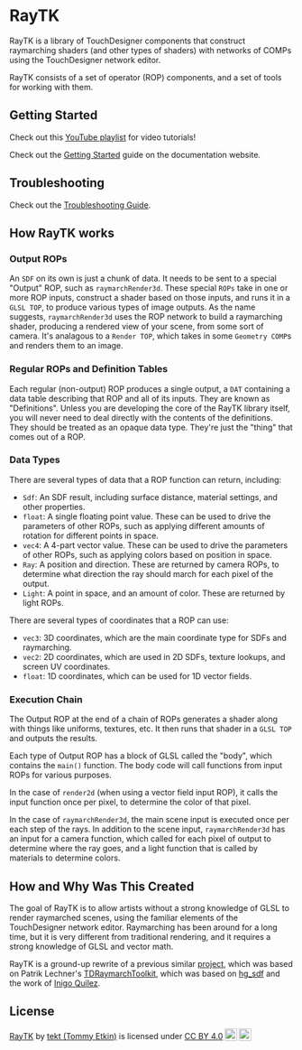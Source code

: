 # RayTK

RayTK is a library of TouchDesigner components that construct raymarching shaders (and other types of shaders) with networks of COMPs using the TouchDesigner network editor.

RayTK consists of a set of operator (ROP) components, and a set of tools for working with them.

## Getting Started

Check out this [YouTube playlist](https://www.youtube.com/playlist?list=PL74x1dpaScWPxnX4EhcRlXW6wYGAS8_sX) for video tutorials!

Check out the [Getting Started](https://t3kt.github.io/raytk/guide/getting-started/) guide on the documentation website.

## Troubleshooting

Check out the [Troubleshooting Guide](https://t3kt.github.io/raytk/guide/troubleshooting/).

## How RayTK works

### Output ROPs

An `SDF` on its own is just a chunk of data. It needs to be sent to a special "Output" ROP, such as `raymarchRender3d`. These special `ROPs` take in one or more ROP inputs, construct a shader based on those inputs, and runs it in a `GLSL TOP`, to produce various types of image outputs. As the name suggests, `raymarchRender3d` uses the ROP network to build a raymarching shader, producing a rendered view of your scene, from some sort of camera. It's analagous to a `Render TOP`, which takes in some `Geometry COMP`s and renders them to an image.

### Regular ROPs and Definition Tables

Each regular (non-output) ROP produces a single output, a `DAT` containing a data table describing that ROP and all of its inputs. They are known as "Definitions". Unless you are developing the core of the RayTK library itself, you will never need to deal directly with the contents of the definitions. They should be treated as an opaque data type. They're just the "thing" that comes out of a ROP.

### Data Types

There are several types of data that a ROP function can return, including:
* `Sdf`: An SDF result, including surface distance, material settings, and other properties.
* `float`: A single floating point value. These can be used to drive the parameters of other ROPs, such as applying different amounts of rotation for different points in space.
* `vec4`: A 4-part vector value. These can be used to drive the parameters of other ROPs, such as applying colors based on position in space.
* `Ray`: A position and direction. These are returned by camera ROPs, to determine what direction the ray should march for each pixel of the output.
* `Light`: A point in space, and an amount of color. These are returned by light ROPs.

There are several types of coordinates that a ROP can use:
* `vec3`: 3D coordinates, which are the main coordinate type for SDFs and raymarching.
* `vec2`: 2D coordinates, which are used in 2D SDFs, texture lookups, and screen UV coordinates.
* `float`: 1D coordinates, which can be used for 1D vector fields.

### Execution Chain

The Output ROP at the end of a chain of ROPs generates a shader along with things like uniforms, textures, etc. It then runs that shader in a `GLSL TOP` and outputs the results.

Each type of Output ROP has a block of GLSL called the "body", which contains the `main()` function. The body code will call functions from input ROPs for various purposes.

In the case of `render2d` (when using a vector field input ROP), it calls the input function once per pixel, to determine the color of that pixel.

In the case of `raymarchRender3d`, the main scene input is executed once per each step of the rays. In addition to the scene input, `raymarchRender3d` has an input for a camera function, which called for each pixel of output to determine where the ray goes, and a light function that is called by materials to determine colors.

## How and Why Was This Created

The goal of RayTK is to allow artists without a strong knowledge of GLSL to render raymarched scenes, using the familiar elements of the TouchDesigner network editor. Raymarching has been around for a long time, but it is very different from traditional rendering, and it requires a strong knowledge of GLSL and vector math.
 
RayTK is a ground-up rewrite of a previous similar [project](https://github.com/t3kt/raymarching), which was based on Patrik Lechner's [TDRaymarchToolkit](https://github.com/hrtlacek/TDraymarchToolkit), which was based on [hg_sdf](http://mercury.sexy/hg_sdf/) and the work of [Inigo Quilez](https://iquilezles.org/www/articles/distfunctions/distfunctions.htm).

## License

<p xmlns:dct="http://purl.org/dc/terms/" xmlns:cc="http://creativecommons.org/ns#" class="license-text"><a rel="cc:attributionURL" property="dct:title" href="https://github.com/t3kt">RayTK</a> by <a rel="cc:attributionURL dct:creator" property="cc:attributionName" href="https://t3kt.net">tekt (Tommy Etkin)</a> is licensed under <a rel="license" href="https://creativecommons.org/licenses/by/4.0">CC BY 4.0<img style="height:22px!important;margin-left:3px;vertical-align:text-bottom;" src="https://mirrors.creativecommons.org/presskit/icons/cc.svg?ref=chooser-v1" /><img style="height:22px!important;margin-left:3px;vertical-align:text-bottom;" src="https://mirrors.creativecommons.org/presskit/icons/by.svg?ref=chooser-v1" /></a></p>
